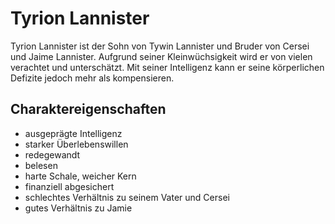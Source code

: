 # Tyrion Lannister

Tyrion Lannister ist der Sohn von Tywin Lannister und Bruder von Cersei und Jaime Lannister. Aufgrund seiner Kleinwüchsigkeit wird er von vielen verachtet und unterschätzt. Mit seiner Intelligenz kann er seine körperlichen Defizite jedoch mehr als kompensieren.

## Charaktereigenschaften

* ausgeprägte Intelligenz
* starker Überlebenswillen
* redegewandt
* belesen
* harte Schale, weicher Kern
* finanziell abgesichert
* schlechtes Verhältnis zu seinem Vater und Cersei
* gutes Verhältnis zu Jamie

